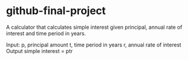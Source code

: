 # github-final-project

A calculator that calculates simple interest given principal, annual rate of interest and time period in years.

Input: p, principal amount t, time period in years r, annual rate of interest Output simple interest = ptr

